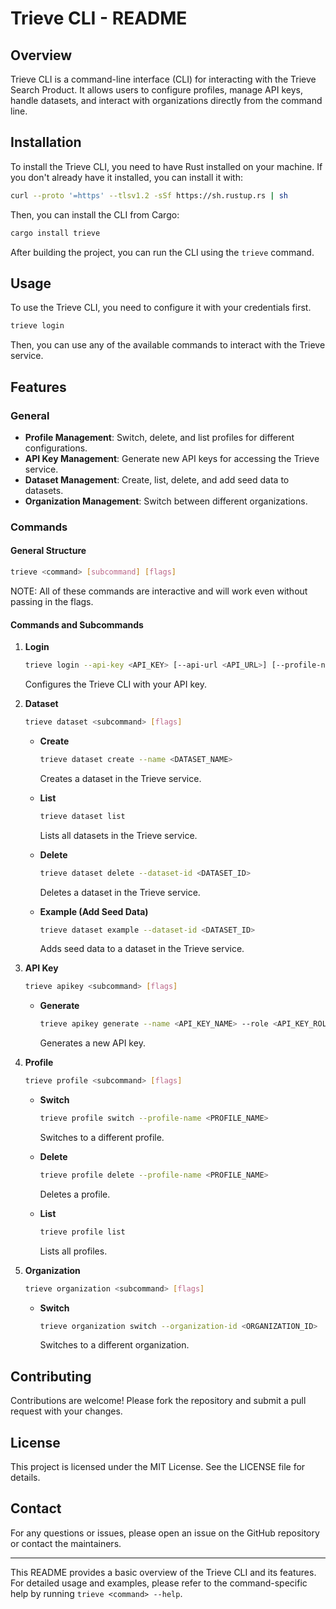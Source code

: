 # Trieve CLI - README

## Overview

Trieve CLI is a command-line interface (CLI) for interacting with the Trieve Search Product. It allows users to configure profiles, manage API keys, handle datasets, and interact with organizations directly from the command line.

## Installation

To install the Trieve CLI, you need to have Rust installed on your machine. If you don't already have it installed, you can install it with:
```sh
curl --proto '=https' --tlsv1.2 -sSf https://sh.rustup.rs | sh
```

Then, you can install the CLI from Cargo:

```sh
cargo install trieve
```

After building the project, you can run the CLI using the `trieve` command.

## Usage

To use the Trieve CLI, you need to configure it with your credentials first.

```sh
trieve login
```

Then, you can use any of the available commands to interact with the Trieve service.

## Features

### General

- **Profile Management**: Switch, delete, and list profiles for different configurations.
- **API Key Management**: Generate new API keys for accessing the Trieve service.
- **Dataset Management**: Create, list, delete, and add seed data to datasets.
- **Organization Management**: Switch between different organizations.

### Commands

#### General Structure

```sh
trieve <command> [subcommand] [flags]
```

NOTE: All of these commands are interactive and will work even without passing in the flags.

#### Commands and Subcommands

1. **Login**

   ```sh
   trieve login --api-key <API_KEY> [--api-url <API_URL>] [--profile-name <PROFILE_NAME>]
   ```

   Configures the Trieve CLI with your API key.

2. **Dataset**

   ```sh
   trieve dataset <subcommand> [flags]
   ```

   - **Create**

     ```sh
     trieve dataset create --name <DATASET_NAME>
     ```

     Creates a dataset in the Trieve service.

   - **List**

     ```sh
     trieve dataset list
     ```

     Lists all datasets in the Trieve service.

   - **Delete**

     ```sh
     trieve dataset delete --dataset-id <DATASET_ID>
     ```

     Deletes a dataset in the Trieve service.

   - **Example (Add Seed Data)**

     ```sh
     trieve dataset example --dataset-id <DATASET_ID>
     ```

     Adds seed data to a dataset in the Trieve service.

3. **API Key**

   ```sh
   trieve apikey <subcommand> [flags]
   ```

   - **Generate**

     ```sh
     trieve apikey generate --name <API_KEY_NAME> --role <API_KEY_ROLE>
     ```

     Generates a new API key.

4. **Profile**

   ```sh
   trieve profile <subcommand> [flags]
   ```

   - **Switch**

     ```sh
     trieve profile switch --profile-name <PROFILE_NAME>
     ```

     Switches to a different profile.

   - **Delete**

     ```sh
     trieve profile delete --profile-name <PROFILE_NAME>
     ```

     Deletes a profile.

   - **List**

     ```sh
     trieve profile list
     ```

     Lists all profiles.

5. **Organization**

   ```sh
   trieve organization <subcommand> [flags]
   ```

   - **Switch**

     ```sh
     trieve organization switch --organization-id <ORGANIZATION_ID>
     ```

     Switches to a different organization.

## Contributing

Contributions are welcome! Please fork the repository and submit a pull request with your changes.

## License

This project is licensed under the MIT License. See the LICENSE file for details.

## Contact

For any questions or issues, please open an issue on the GitHub repository or contact the maintainers.

---

This README provides a basic overview of the Trieve CLI and its features. For detailed usage and examples, please refer to the command-specific help by running `trieve <command> --help`.
